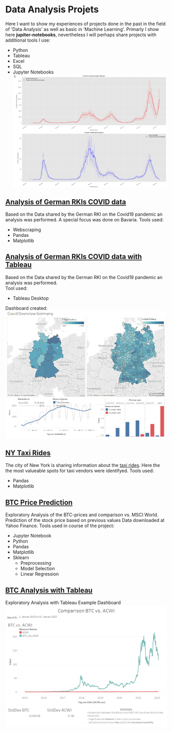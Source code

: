 # Data Analysis Projets
Here I want to show my experiences of projects done in the past in the field of 'Data Analysis' as well as basic in 'Machine Learning'.
Primarly I show here **jupiter-notebooks**, nevertheless I will perhaps share projects with additional tools I use:
- Python
- Tableau
- Excel
- SQL
- Jupyter Notebooks
![Status Bavaria](https://github.com/PrayForSnow/Data-Analysis-Projects/blob/RKI/status%20bayern.png "Overview Infections and Deceased")


## [Analysis of German RKIs COVID data](https://github.com/PrayForSnow/Data-Analysis-Projects/tree/RKI)
Based on the Data shared by the German RKI on the Covid19 pandemic an analysis was performed. A special focus was done on Bavaria.
Tools used:
- Webscraping
- Pandas
- Matplotlib

## [Analysis of German RKIs COVID data with Tableau](https://github.com/PrayForSnow/Data-Analysis-Projects/tree/RKI_Tableau)
Based on the Data shared by the German RKI on the Covid19 pandemic an analysis was performed.  
Tool used:
- Tableau Desktop

Dashboard created:  
![alt text](https://github.com/PrayForSnow/Data-Analysis-Projects/blob/RKI_Tableau/Dashboard%20Covid%20Germany.png "Tableau Dashboard")


## [NY Taxi Rides](https://github.com/PrayForSnow/Data-Analysis-Projects/tree/NY-Taxi-Rides)
The city of New York is sharing information about the [taxi rides](https://www1.nyc.gov/site/tlc/about/tlc-trip-record-data.page). Here the the most valueable spots for taxi vendors were identifyed.
Tools used:
- Pandas
- Matplotlib

## [BTC Price Prediction](https://github.com/PrayForSnow/Data-Analysis-Projects/tree/BTC-price-prediction)
Exploratory Analysis of the BTC-prices and comparison vs. MSCI World. 
Prediction of the stock price based on previous values
Data downloaded at Yahoo Finance.
Tools used in course of the project:
- Jupyter Notebook
- Python
- Pandas
- Matplotlib
- Sklearn
  - Preprocessing
  - Model Selection
  - Linear Regression

## [BTC Analysis with Tableau](https://github.com/PrayForSnow/Data-Analysis-Projects/tree/BTC_Tableau)
Exploratory Analysis with Tableau
Example Dashboard
![alt text](https://github.com/PrayForSnow/Data-Analysis-Projects/blob/BTC_Tableau/Comparison%20BTC%20vs.%20ACWI.png "Tableau Dashboard BTC vs. ACWI")
